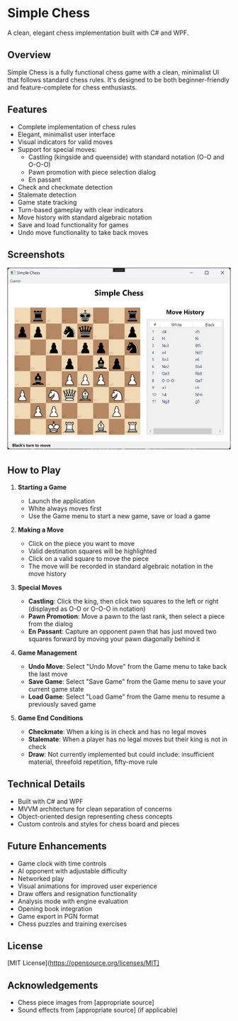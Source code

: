 # Simple Chess

A clean, elegant chess implementation built with C# and WPF.

## Overview

Simple Chess is a fully functional chess game with a clean, minimalist UI that follows standard chess rules. It's designed to be both beginner-friendly and feature-complete for chess enthusiasts.

## Features

- Complete implementation of chess rules
- Elegant, minimalist user interface
- Visual indicators for valid moves
- Support for special moves:
  - Castling (kingside and queenside) with standard notation (O-O and O-O-O)
  - Pawn promotion with piece selection dialog
  - En passant
- Check and checkmate detection
- Stalemate detection
- Game state tracking
- Turn-based gameplay with clear indicators
- Move history with standard algebraic notation
- Save and load functionality for games
- Undo move functionality to take back moves

## Screenshots

_![Chess Board](https://github.com/MohammedJayyab/Simple_Chess_UI/blob/master/board.png)_

## How to Play

1. **Starting a Game**

   - Launch the application
   - White always moves first
   - Use the Game menu to start a new game, save or load a game

2. **Making a Move**

   - Click on the piece you want to move
   - Valid destination squares will be highlighted
   - Click on a valid square to move the piece
   - The move will be recorded in standard algebraic notation in the move history

3. **Special Moves**

   - **Castling**: Click the king, then click two squares to the left or right (displayed as O-O or O-O-O in notation)
   - **Pawn Promotion**: Move a pawn to the last rank, then select a piece from the dialog
   - **En Passant**: Capture an opponent pawn that has just moved two squares forward by moving your pawn diagonally behind it

4. **Game Management**

   - **Undo Move**: Select "Undo Move" from the Game menu to take back the last move
   - **Save Game**: Select "Save Game" from the Game menu to save your current game state
   - **Load Game**: Select "Load Game" from the Game menu to resume a previously saved game

5. **Game End Conditions**
   - **Checkmate**: When a king is in check and has no legal moves
   - **Stalemate**: When a player has no legal moves but their king is not in check
   - **Draw**: Not currently implemented but could include: insufficient material, threefold repetition, fifty-move rule

## Technical Details

- Built with C# and WPF
- MVVM architecture for clean separation of concerns
- Object-oriented design representing chess concepts
- Custom controls and styles for chess board and pieces

## Future Enhancements

- Game clock with time controls
- AI opponent with adjustable difficulty
- Networked play
- Visual animations for improved user experience
- Draw offers and resignation functionality
- Analysis mode with engine evaluation
- Opening book integration
- Game export in PGN format
- Chess puzzles and training exercises

## License

[MIT License](https://opensource.org/licenses/MIT]

## Acknowledgements

- Chess piece images from [appropriate source]
- Sound effects from [appropriate source] (if applicable)
